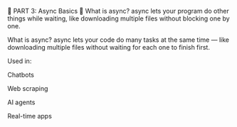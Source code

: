 🔄 PART 3: Async Basics
🧾 What is async?
async lets your program do other things while waiting, like downloading multiple files without blocking one by one.

 What is async?
async lets your code do many tasks at the same time — like downloading multiple files without waiting for each one to finish first.

Used in:

Chatbots

Web scraping

AI agents

Real-time apps
